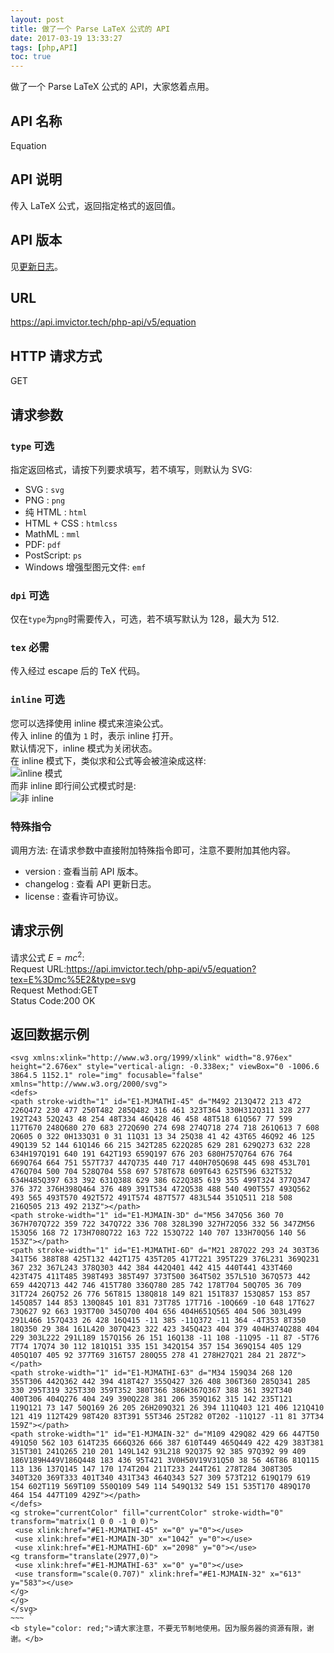 ```yaml
---
layout: post
title: 做了一个 Parse LaTeX 公式的 API
date: 2017-03-19 13:33:27
tags: [php,API]
toc: true
---
```


做了一个 Parse LaTeX 公式的 API，大家悠着点用。
## API 名称
Equation
## API 说明
传入 LaTeX 公式，返回指定格式的返回值。 
## API 版本
见[更新日志](https://api.imvictor.tech/php-api/v5/equation?changelog)。
## URL
https://api.imvictor.tech/php-api/v5/equation  
## HTTP 请求方式
GET
## 请求参数
### `type` 可选 
指定返回格式，请按下列要求填写，若不填写，则默认为 SVG:
+ SVG : `svg`
+ PNG : `png`
+ 纯 HTML : `html`
+ HTML + CSS : `htmlcss`
+ MathML : `mml`  
+ PDF: `pdf`
+ PostScript: `ps`
+ Windows 增强型图元文件: `emf`

### `dpi` 可选
仅在`type`为`png`时需要传入，可选，若不填写默认为 128，最大为 512.

### `tex` 必需
传入经过 escape 后的 TeX 代码。

### `inline` 可选
您可以选择使用 inline 模式来渲染公式。  
传入 inline 的值为 `1` 时，表示 inline 打开。  
默认情况下，inline 模式为关闭状态。  
在 inline 模式下，类似求和公式等会被渲染成这样:  
![inline 模式](https://api.imvictor.tech/php-api/v5/equation?tex=%5Csum_%7Bi%3D1%7D%5E%7Bn%7D%7Ba_i%7D&type=svg&dpi=128&inline=1)  
而非 inline 即行间公式模式时是:   
![非 inline](https://api.imvictor.tech/php-api/v5/equation?tex=%5Csum_%7Bi%3D1%7D%5E%7Bn%7D%7Ba_i%7D&type=svg)  
### 特殊指令
调用方法: 在请求参数中直接附加特殊指令即可，注意不要附加其他内容。

- version : 查看当前 API 版本。
- changelog : 查看 API 更新日志。
- license : 查看许可协议。

## 请求示例
请求公式 $E = mc^2$:  
Request URL:https://api.imvictor.tech/php-api/v5/equation?tex=E%3Dmc%5E2&type=svg  
Request Method:GET  
Status Code:200 OK  

## 返回数据示例
~~~ `xml
<svg xmlns:xlink="http://www.w3.org/1999/xlink" width="8.976ex" height="2.676ex" style="vertical-align: -0.338ex;" viewBox="0 -1006.6 3864.5 1152.1" role="img" focusable="false" xmlns="http://www.w3.org/2000/svg">
<defs>
<path stroke-width="1" id="E1-MJMATHI-45" d="M492 213Q472 213 472 226Q472 230 477 250T482 285Q482 316 461 323T364 330H312Q311 328 277 192T243 52Q243 48 254 48T334 46Q428 46 458 48T518 61Q567 77 599 117T670 248Q680 270 683 272Q690 274 698 274Q718 274 718 261Q613 7 608 2Q605 0 322 0H133Q31 0 31 11Q31 13 34 25Q38 41 42 43T65 46Q92 46 125 49Q139 52 144 61Q146 66 215 342T285 622Q285 629 281 629Q273 632 228 634H197Q191 640 191 642T193 659Q197 676 203 680H757Q764 676 764 669Q764 664 751 557T737 447Q735 440 717 440H705Q698 445 698 453L701 476Q704 500 704 528Q704 558 697 578T678 609T643 625T596 632T532 634H485Q397 633 392 631Q388 629 386 622Q385 619 355 499T324 377Q347 376 372 376H398Q464 376 489 391T534 472Q538 488 540 490T557 493Q562 493 565 493T570 492T572 491T574 487T577 483L544 351Q511 218 508 216Q505 213 492 213Z"></path>
<path stroke-width="1" id="E1-MJMAIN-3D" d="M56 347Q56 360 70 367H707Q722 359 722 347Q722 336 708 328L390 327H72Q56 332 56 347ZM56 153Q56 168 72 173H708Q722 163 722 153Q722 140 707 133H70Q56 140 56 153Z"></path>
<path stroke-width="1" id="E1-MJMATHI-6D" d="M21 287Q22 293 24 303T36 341T56 388T88 425T132 442T175 435T205 417T221 395T229 376L231 369Q231 367 232 367L243 378Q303 442 384 442Q401 442 415 440T441 433T460 423T475 411T485 398T493 385T497 373T500 364T502 357L510 367Q573 442 659 442Q713 442 746 415T780 336Q780 285 742 178T704 50Q705 36 709 31T724 26Q752 26 776 56T815 138Q818 149 821 151T837 153Q857 153 857 145Q857 144 853 130Q845 101 831 73T785 17T716 -10Q669 -10 648 17T627 73Q627 92 663 193T700 345Q700 404 656 404H651Q565 404 506 303L499 291L466 157Q433 26 428 16Q415 -11 385 -11Q372 -11 364 -4T353 8T350 18Q350 29 384 161L420 307Q423 322 423 345Q423 404 379 404H374Q288 404 229 303L222 291L189 157Q156 26 151 16Q138 -11 108 -11Q95 -11 87 -5T76 7T74 17Q74 30 112 181Q151 335 151 342Q154 357 154 369Q154 405 129 405Q107 405 92 377T69 316T57 280Q55 278 41 278H27Q21 284 21 287Z"></path>
<path stroke-width="1" id="E1-MJMATHI-63" d="M34 159Q34 268 120 355T306 442Q362 442 394 418T427 355Q427 326 408 306T360 285Q341 285 330 295T319 325T330 359T352 380T366 386H367Q367 388 361 392T340 400T306 404Q276 404 249 390Q228 381 206 359Q162 315 142 235T121 119Q121 73 147 50Q169 26 205 26H209Q321 26 394 111Q403 121 406 121Q410 121 419 112T429 98T420 83T391 55T346 25T282 0T202 -11Q127 -11 81 37T34 159Z"></path>
<path stroke-width="1" id="E1-MJMAIN-32" d="M109 429Q82 429 66 447T50 491Q50 562 103 614T235 666Q326 666 387 610T449 465Q449 422 429 383T381 315T301 241Q265 210 201 149L142 93L218 92Q375 92 385 97Q392 99 409 186V189H449V186Q448 183 436 95T421 3V0H50V19V31Q50 38 56 46T86 81Q115 113 136 137Q145 147 170 174T204 211T233 244T261 278T284 308T305 340T320 369T333 401T340 431T343 464Q343 527 309 573T212 619Q179 619 154 602T119 569T109 550Q109 549 114 549Q132 549 151 535T170 489Q170 464 154 447T109 429Z"></path>
</defs>
<g stroke="currentColor" fill="currentColor" stroke-width="0" transform="matrix(1 0 0 -1 0 0)">
 <use xlink:href="#E1-MJMATHI-45" x="0" y="0"></use>
 <use xlink:href="#E1-MJMAIN-3D" x="1042" y="0"></use>
 <use xlink:href="#E1-MJMATHI-6D" x="2098" y="0"></use>
<g transform="translate(2977,0)">
 <use xlink:href="#E1-MJMATHI-63" x="0" y="0"></use>
 <use transform="scale(0.707)" xlink:href="#E1-MJMAIN-32" x="613" y="583"></use>
</g>
</g>
</svg>
~~~ ` 
<b style="color: red;">请大家注意，不要无节制地使用。因为服务器的资源有限，谢谢。</b>


